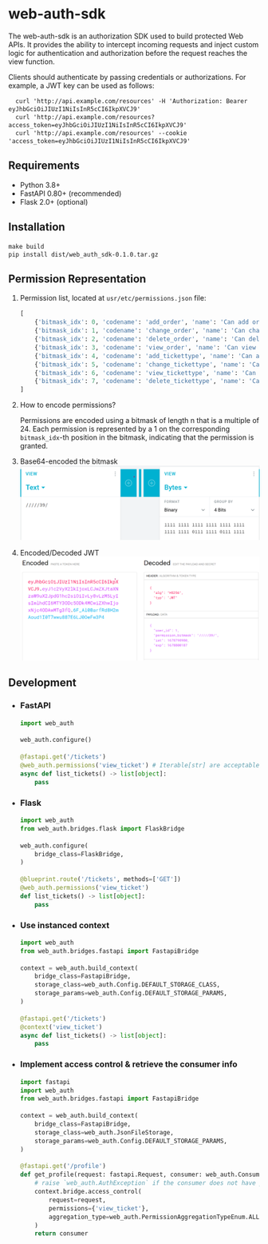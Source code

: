 # web-auth-sdk

The web-auth-sdk is an authorization SDK used to build protected Web APIs.
It provides the ability to intercept incoming requests and inject custom logic for authentication and authorization
before the request reaches the view function.

Clients should authenticate by passing credentials or authorizations. For example, a JWT key can be used as follows:
   ```shell
     curl 'http://api.example.com/resources' -H 'Authorization: Bearer eyJhbGciOiJIUzI1NiIsInR5cCI6IkpXVCJ9'
     curl 'http://api.example.com/resources?access_token=eyJhbGciOiJIUzI1NiIsInR5cCI6IkpXVCJ9'
     curl 'http://api.example.com/resources' --cookie 'access_token=eyJhbGciOiJIUzI1NiIsInR5cCI6IkpXVCJ9'
   ```

## Requirements
- Python 3.8+
- FastAPI 0.80+ (recommended)
- Flask 2.0+ (optional)

## Installation
   ```shell
   make build
   pip install dist/web_auth_sdk-0.1.0.tar.gz
   ```


## Permission Representation
1. Permission list, located at `usr/etc/permissions.json` file:
    ```python
    [
        {'bitmask_idx': 0, 'codename': 'add_order', 'name': 'Can add order', 'service': 'order'},
        {'bitmask_idx': 1, 'codename': 'change_order', 'name': 'Can change order', 'service': 'order'},
        {'bitmask_idx': 2, 'codename': 'delete_order', 'name': 'Can delete order', 'service': 'order'},
        {'bitmask_idx': 3, 'codename': 'view_order', 'name': 'Can view order', 'service': 'order'},
        {'bitmask_idx': 4, 'codename': 'add_tickettype', 'name': 'Can add ticket type', 'service': 'order'},
        {'bitmask_idx': 5, 'codename': 'change_tickettype', 'name': 'Can change ticket type', 'service': 'order'},
        {'bitmask_idx': 6, 'codename': 'view_tickettype', 'name': 'Can view ticket type', 'service': 'order'},
        {'bitmask_idx': 7, 'codename': 'delete_tickettype', 'name': 'Can delete ticket type', 'service': 'order'},
    ]

    ```

2. How to encode permissions?

   Permissions are encoded using a bitmask of length n that is a multiple of 24.
   Each permission is represented by a 1 on the corresponding `bitmask_idx`-th position in the bitmask, indicating that
   the permission is granted.


3. Base64-encoded the bitmask
![](usr/share/img/PermissionBitmask.png)


4. Encoded/Decoded JWT
![](usr/share/img/JWT.png)


## Development
- ### FastAPI

    ```python
    import web_auth
    
    web_auth.configure()
    
    @fastapi.get('/tickets')
    @web_auth.permissions('view_ticket') # Iterable[str] are acceptable
    async def list_tickets() -> list[object]: 
        pass

    ```

- ### Flask

    ```python
    import web_auth
    from web_auth.bridges.flask import FlaskBridge
    
    web_auth.configure(
        bridge_class=FlaskBridge,
    )
    
    @blueprint.route('/tickets', methods=['GET'])
    @web_auth.permissions('view_ticket')
    def list_tickets() -> list[object]: 
        pass

    ```

- ### Use instanced context

    ```python
    import web_auth
    from web_auth.bridges.fastapi import FastapiBridge
    
    context = web_auth.build_context(
        bridge_class=FastapiBridge,
        storage_class=web_auth.Config.DEFAULT_STORAGE_CLASS,
        storage_params=web_auth.Config.DEFAULT_STORAGE_PARAMS,
    )  
    
    @fastapi.get('/tickets')
    @context('view_ticket')
    async def list_tickets() -> list[object]: 
        pass

    ```

- ### Implement access control & retrieve the consumer info

    ```python
    import fastapi
    import web_auth
    from web_auth.bridges.fastapi import FastapiBridge
    
    context = web_auth.build_context(
        bridge_class=FastapiBridge,
        storage_class=web_auth.JsonFileStorage,
        storage_params=web_auth.Config.DEFAULT_STORAGE_PARAMS,
    )
    
    @fastapi.get('/profile')
    def get_profile(request: fastapi.Request, consumer: web_auth.Consumer) -> web_auth.Consumer:
        # raise `web_auth.AuthException` if the consumer does not have permission
        context.bridge.access_control(
            request=request, 
            permissions={'view_ticket'},
            aggregation_type=web_auth.PermissionAggregationTypeEnum.ALL,
        )
        return consumer

    ```
